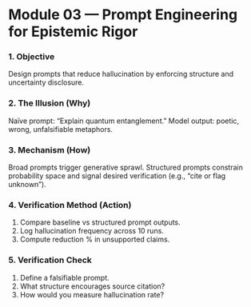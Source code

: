 # Module 03 — Prompt Engineering for Epistemic Rigor

### 1. Objective
Design prompts that reduce hallucination by enforcing structure and uncertainty disclosure.

### 2. The Illusion (Why)
Naïve prompt: “Explain quantum entanglement.”
Model output: poetic, wrong, unfalsifiable metaphors.

### 3. Mechanism (How)
Broad prompts trigger generative sprawl.
Structured prompts constrain probability space and signal desired verification (e.g., “cite or flag unknown”).

### 4. Verification Method (Action)
1. Compare baseline vs structured prompt outputs.
2. Log hallucination frequency across 10 runs.
3. Compute reduction % in unsupported claims.

### 5. Verification Check
1. Define a falsifiable prompt.
2. What structure encourages source citation?
3. How would you measure hallucination rate?

